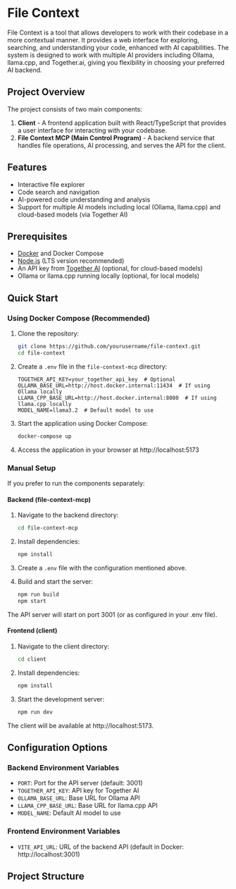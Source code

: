 # File Context

File Context is a tool that allows developers to work with their codebase in a more contextual manner. It provides a web interface for exploring, searching, and understanding your code, enhanced with AI capabilities. The system is designed to work with multiple AI providers including Ollama, llama.cpp, and Together.ai, giving you flexibility in choosing your preferred AI backend.

## Project Overview

The project consists of two main components:

1. **Client** - A frontend application built with React/TypeScript that provides a user interface for interacting with your codebase.
2. **File Context MCP (Main Control Program)** - A backend service that handles file operations, AI processing, and serves the API for the client.

## Features

- Interactive file explorer
- Code search and navigation
- AI-powered code understanding and analysis
- Support for multiple AI models including local (Ollama, llama.cpp) and cloud-based models (via Together AI)

## Prerequisites

- [Docker](https://www.docker.com/products/docker-desktop/) and Docker Compose
- [Node.js](https://nodejs.org/) (LTS version recommended)
- An API key from [Together AI](https://www.together.ai/) (optional, for cloud-based models)
- Ollama or llama.cpp running locally (optional, for local models)

## Quick Start

### Using Docker Compose (Recommended)

1. Clone the repository:
   ```bash
   git clone https://github.com/yourusername/file-context.git
   cd file-context
   ```

2. Create a `.env` file in the `file-context-mcp` directory:
   ```
   TOGETHER_API_KEY=your_together_api_key  # Optional
   OLLAMA_BASE_URL=http://host.docker.internal:11434  # If using Ollama locally
   LLAMA_CPP_BASE_URL=http://host.docker.internal:8080  # If using llama.cpp locally
   MODEL_NAME=llama3.2  # Default model to use
   ```

3. Start the application using Docker Compose:
   ```bash
   docker-compose up
   ```

4. Access the application in your browser at http://localhost:5173

### Manual Setup

If you prefer to run the components separately:

#### Backend (file-context-mcp)

1. Navigate to the backend directory:
   ```bash
   cd file-context-mcp
   ```

2. Install dependencies:
   ```bash
   npm install
   ```

3. Create a `.env` file with the configuration mentioned above.

4. Build and start the server:
   ```bash
   npm run build
   npm start
   ```

The API server will start on port 3001 (or as configured in your .env file).

#### Frontend (client)

1. Navigate to the client directory:
   ```bash
   cd client
   ```

2. Install dependencies:
   ```bash
   npm install
   ```

3. Start the development server:
   ```bash
   npm run dev
   ```

The client will be available at http://localhost:5173.

## Configuration Options

### Backend Environment Variables

- `PORT`: Port for the API server (default: 3001)
- `TOGETHER_API_KEY`: API key for Together AI
- `OLLAMA_BASE_URL`: Base URL for Ollama API
- `LLAMA_CPP_BASE_URL`: Base URL for llama.cpp API
- `MODEL_NAME`: Default AI model to use

### Frontend Environment Variables

- `VITE_API_URL`: URL of the backend API (default in Docker: http://localhost:3001)

## Project Structure
